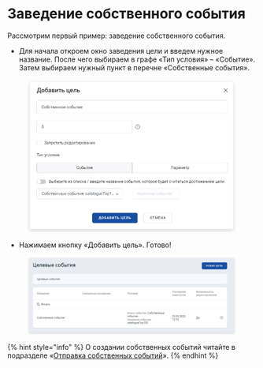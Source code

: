 # Заведение собственного события

Рассмотрим первый пример: заведение собственного события.

* Для начала откроем окно заведения цели и введем нужное название. После чего выбираем в графе «Тип условия» – «Событие». Затем выбираем нужный пункт в перечне «Собственные события».&#x20;

<figure><img src="../../.gitbook/assets/пример 2.0.png" alt=""><figcaption></figcaption></figure>

* Нажимаем кнопку «Добавить цель». Готово!&#x20;

<figure><img src="../../.gitbook/assets/пример 2.1.png" alt=""><figcaption></figcaption></figure>

{% hint style="info" %}
О создании собственных событий читайте в подразделе «[Отправка собственных событий](https://top-100-writer.gitbook.io/dokumentaciya-top-100-po-novoi-modeli-progress/nastroika-sbora-i-otpravki-dannykh/veb-schyotchik/metody-po-rabote-s-schyotchikom-top-100/otpravka-sobstvennykh-sobytii)».
{% endhint %}
